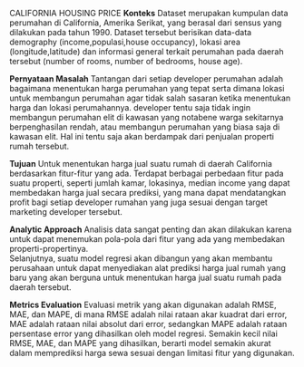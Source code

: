 CALIFORNIA HOUSING PRICE
**Konteks**
Dataset merupakan kumpulan data perumahan di California, Amerika Serikat, yang berasal dari sensus yang dilakukan pada tahun 1990. Dataset tersebut berisikan data-data demography (income,populasi,house occupancy), lokasi area (longitude,latitude) dan informasi general terkait perumahan pada daerah tersebut (number of rooms, number of bedrooms, house age).

**Pernyataan Masalah**
Tantangan dari setiap developer perumahan adalah bagaimana menentukan harga perumahan yang tepat serta dimana lokasi untuk membangun perumahan agar tidak salah sasaran ketika menentukan harga dan lokasi perumahannya. developer tentu saja tidak ingin membangun perumahan elit di kawasan yang notabene warga sekitarnya berpenghasilan rendah, atau membangun perumahan yang biasa saja di kawasan elit. Hal ini tentu saja akan berdampak dari penjualan properti rumah tersebut.

**Tujuan**
Untuk menentukan harga jual suatu rumah di daerah California berdasarkan fitur-fitur yang ada. Terdapat berbagai perbedaan fitur pada suatu properti, seperti jumlah kamar, lokasinya, median income yang dapat membedakan harga jual secara prediksi, yang mana dapat mendatangkan profit bagi setiap developer rumahan yang juga sesuai dengan target marketing developer tersebut.

**Analytic Approach**
Analisis data sangat penting dan akan dilakukan karena untuk dapat menemukan pola-pola dari fitur yang ada yang membedakan properti-propertinya.  
Selanjutnya, suatu model regresi akan dibangun yang akan membantu perusahaan untuk dapat menyediakan alat prediksi harga jual rumah yang baru yang akan berguna untuk menentukan harga jual suatu rumah pada daerah tersebut.

**Metrics Evaluation**
Evaluasi metrik yang akan digunakan adalah RMSE, MAE, dan MAPE, di mana RMSE adalah nilai rataan akar kuadrat dari error, MAE adalah rataan nilai absolut dari error, sedangkan MAPE adalah rataan persentase error yang dihasilkan oleh model regresi. Semakin kecil nilai RMSE, MAE, dan MAPE yang dihasilkan, berarti model semakin akurat dalam memprediksi harga sewa sesuai dengan limitasi fitur yang digunakan.
